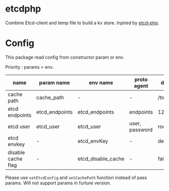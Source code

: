 # etcdphp
Combine Etcd-client and temp file to build a kv store. Inpired by [etcd-php](https://github.com/ouqiang/etcd-php).

# Config
This package read config from constructor param or env.

Priority : params > env.

name        | param name | env name | proto agent | default value | decription
----        | --- | --- | --- | --- | ---
cache path  | cache_path | - | - | /tmp/confcache | Path of generated php tmp file
etcd endpoints |  etcd_endpoints | etcd_endpoints | endpoints | 127.0.0.1:2379 | end points of etcd server
etcd user | etcd_user | etcd_user | user, password | root:root | username:password
etcd envkey | - | etcd_envKey | - | default | indicate current env (for furture use)
disable cache flag | - | etcd_disable_cache | - | false | disable cache if set value

Please use `setEtcdConfig` and `setCachePath` function instead of pass params. Will not support params in furture version.
